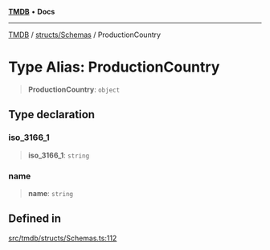 [**TMDB**](../../../README.md) • **Docs**

***

[TMDB](../../../README.md) / [structs/Schemas](../README.md) / ProductionCountry

# Type Alias: ProductionCountry

> **ProductionCountry**: `object`

## Type declaration

### iso\_3166\_1

> **iso\_3166\_1**: `string`

### name

> **name**: `string`

## Defined in

[src/tmdb/structs/Schemas.ts:112](https://github.com/Norviah/media-hub/blob/d809718af017974e095f312fcfa8bfdf58d3e3e5/src/tmdb/structs/Schemas.ts#L112)
